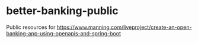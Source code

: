 # better-banking-public
Public resources for https://www.manning.com/liveproject/create-an-open-banking-app-using-openapis-and-spring-boot
